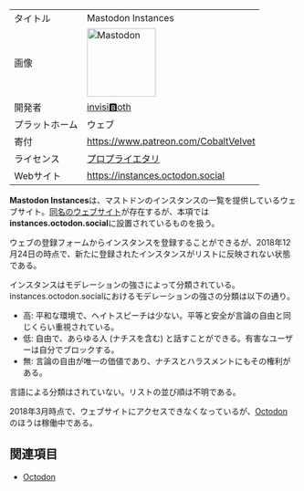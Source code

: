 <div>

|                |                                                                                                                                                                                                                                                                                                        |
|----------------|--------------------------------------------------------------------------------------------------------------------------------------------------------------------------------------------------------------------------------------------------------------------------------------------------------|
| タイトル       | Mastodon Instances                                                                                                                                                                                                                                                                                     |
| 画像           | [<img src="/images/thumb/0/00/Mastodon_logo.png/120px-Mastodon_logo.png" srcset="/images/thumb/0/00/Mastodon_logo.png/180px-Mastodon_logo.png 1.5x, /images/0/00/Mastodon_logo.png 2x" width="120" height="120" alt="Mastodon" />](/%E3%83%95%E3%82%A1%E3%82%A4%E3%83%AB:Mastodon_logo.png "Mastodon") |
| 開発者         | <a href="https://octodon.social/@CobaltVelvet" rel="nofollow">invisi🅱oth</a>                                                                                                                                                                                                                           |
| プラットホーム | ウェブ                                                                                                                                                                                                                                                                                                 |
| 寄付           | <a href="https://www.patreon.com/CobaltVelvet" rel="nofollow">https://www.patreon.com/CobaltVelvet</a>                                                                                                                                                                                                 |
| ライセンス     | [プロプライエタリ](/%E3%83%97%E3%83%AD%E3%83%97%E3%83%A9%E3%82%A4%E3%82%A8%E3%82%BF%E3%83%AA "プロプライエタリ")                                                                                                                                                                                       |
| Webサイト      | <a href="https://instances.octodon.social" rel="nofollow">https://instances.octodon.social</a>                                                                                                                                                                                                         |

  
**Mastodon Instances**は、マストドンのインスタンスの一覧を提供しているウェブサイト。[同名のウェブサイト](/Mastodon_Instances "Mastodon Instances")が存在するが、本項では**instances.octodon.social**に設置されているものを扱う。

ウェブの登録フォームからインスタンスを登録することができるが、2018年12月24日の時点で、新たに登録されたインスタンスがリストに反映されない状態である。

インスタンスはモデレーションの強さによって分類されている。instances.octodon.socialにおけるモデレーションの強さの分類は以下の通り。

-   高: 平和な環境で、ヘイトスピーチは少ない。平等と安全が言論の自由と同じくらい重視されている。
-   低: 自由で、あらゆる人 (ナチスを含む) と話すことができる。有害なユーザーは自分でブロックする。
-   無: 言論の自由が唯一の価値であり、ナチスとハラスメントにもその権利がある。

言語による分類はされていない。リストの並び順は不明である。

2018年3月時点で、ウェブサイトにアクセスできなくなっているが、[Octodon](/Octodon "Octodon") のほうは稼働中である。

## 関連項目

-   [Octodon](/Octodon "Octodon")

</div>
